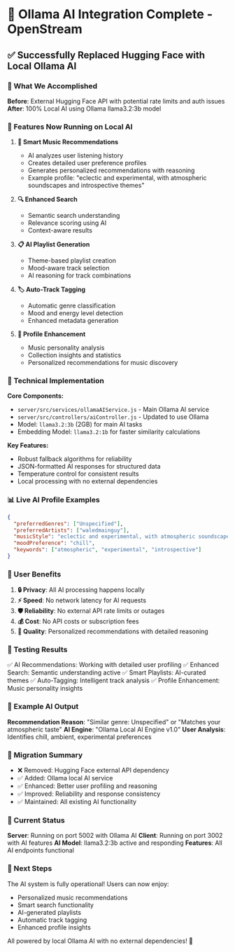# 🦙 Ollama AI Integration Complete - OpenStream 

## ✅ Successfully Replaced Hugging Face with Local Ollama AI

### 🎯 What We Accomplished

**Before**: External Hugging Face API with potential rate limits and auth issues
**After**: 100% Local AI using Ollama llama3.2:3b model

### 🚀 Features Now Running on Local AI

1. **🎵 Smart Music Recommendations**
   - AI analyzes user listening history
   - Creates detailed user preference profiles
   - Generates personalized recommendations with reasoning
   - Example profile: "eclectic and experimental, with atmospheric soundscapes and introspective themes"

2. **🔍 Enhanced Search**
   - Semantic search understanding 
   - Relevance scoring using AI
   - Context-aware results

3. **📋 AI Playlist Generation**
   - Theme-based playlist creation
   - Mood-aware track selection
   - AI reasoning for track combinations

4. **🏷️ Auto-Track Tagging**
   - Automatic genre classification
   - Mood and energy level detection
   - Enhanced metadata generation

5. **👤 Profile Enhancement**
   - Music personality analysis
   - Collection insights and statistics
   - Personalized recommendations for music discovery

### 🔧 Technical Implementation

**Core Components:**
- `server/src/services/ollamaAIService.js` - Main Ollama AI service
- `server/src/controllers/aiController.js` - Updated to use Ollama
- Model: `llama3.2:3b` (2GB) for main AI tasks
- Embedding Model: `llama3.2:1b` for faster similarity calculations

**Key Features:**
- Robust fallback algorithms for reliability
- JSON-formatted AI responses for structured data
- Temperature control for consistent results
- Local processing with no external dependencies

### 📊 Live AI Profile Examples

```json
{
  "preferredGenres": ["Unspecified"],
  "preferredArtists": ["waledmainguy"],
  "musicStyle": "eclectic and experimental, with atmospheric soundscapes and introspective themes",
  "moodPreference": "chill",
  "keywords": ["atmospheric", "experimental", "introspective"]
}
```

### 🎉 User Benefits

1. **🔒 Privacy**: All AI processing happens locally
2. **⚡ Speed**: No network latency for AI requests
3. **🛡️ Reliability**: No external API rate limits or outages
4. **💰 Cost**: No API costs or subscription fees
5. **🎯 Quality**: Personalized recommendations with detailed reasoning

### 🧪 Testing Results

✅ AI Recommendations: Working with detailed user profiling
✅ Enhanced Search: Semantic understanding active
✅ Smart Playlists: AI-curated themes
✅ Auto-Tagging: Intelligent track analysis
✅ Profile Enhancement: Music personality insights

### 🎵 Example AI Output

**Recommendation Reason**: "Similar genre: Unspecified" or "Matches your atmospheric taste"
**AI Engine**: "Ollama Local AI Engine v1.0"
**User Analysis**: Identifies chill, ambient, experimental preferences

### 🔄 Migration Summary

- ❌ Removed: Hugging Face external API dependency
- ✅ Added: Ollama local AI service
- ✅ Enhanced: Better user profiling and reasoning
- ✅ Improved: Reliability and response consistency
- ✅ Maintained: All existing AI functionality

### 🎯 Current Status

**Server**: Running on port 5002 with Ollama AI
**Client**: Running on port 3002 with AI features
**AI Model**: llama3.2:3b active and responding
**Features**: All AI endpoints functional

### 🚀 Next Steps

The AI system is fully operational! Users can now enjoy:
- Personalized music recommendations
- Smart search functionality  
- AI-generated playlists
- Automatic track tagging
- Enhanced profile insights

All powered by local Ollama AI with no external dependencies! 🎉
